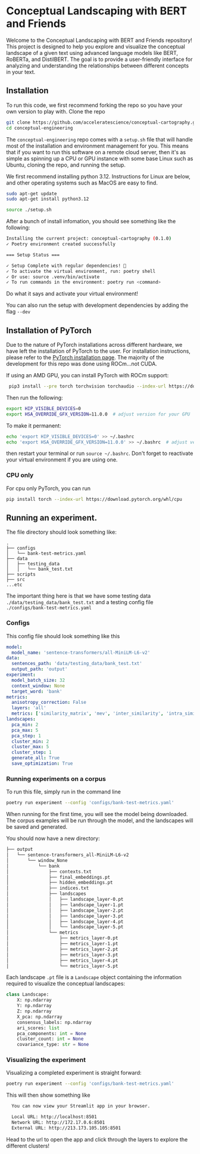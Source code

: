 Conceptual Landscaping with BERT and Friends
========================

Welcome to the Conceptual Landscaping with BERT and Friends repository! This project is designed to help you explore and visualize the conceptual landscape of a given text using advanced language models like BERT, RoBERTa, and DistilBERT. The goal is to provide a user-friendly interface for analyzing and understanding the relationships between different concepts in your text.

## Installation
To run this code, we first recommend forking the repo so you have your own version to play with. Clone the repo

```bash
git clone https://github.com/acceleratescience/conceptual-cartography.git
cd conceptual-engineering
```

The `conceptual-engineering` repo comes with a `setup.sh` file that will handle most of the installation and environment management for you. This means that if you want to run this software on a remote cloud server, then it's as simple as spinning up a CPU or GPU instance with some base Linux such as Ubuntu, cloning the repo, and running the setup.

We first recommend installing python 3.12. Instructions for Linux are below, and other operating systems such as MacOS are easy to find.

```bash
sudo apt-get update
sudo apt-get install python3.12
```

```bash
source ./setup.sh
```
After a bunch of install infomation, you should see something like the following:

```bash
Installing the current project: conceptual-cartography (0.1.0)
✓ Poetry environment created successfully

=== Setup Status ===

✓ Setup Complete with regular dependencies! 🎉
✓ To activate the virtual environment, run: poetry shell
✓ Or use: source .venv/bin/activate
✓ To run commands in the environment: poetry run <command>

```
Do what it says and activate your virtual environment!

You can also run the setup with development dependencies by adding the flag `--dev`

## Installation of PyTorch
Due to the nature of PyTorch installations across different hardware, we have left the installation of PyTorch to the user. For installation instructions, please refer to the [PyTorch installation page](https://pytorch.org/get-started/locally/). The majority of the development for this repo was done using ROCm...not CUDA.

If using an AMD GPU, you can install PyTorch with ROCm support:

```bash
 pip3 install --pre torch torchvision torchaudio --index-url https://download.pytorch.org/whl/nightly/rocm6.4/
```

Then run the following:

```bash
export HIP_VISIBLE_DEVICES=0
export HSA_OVERRIDE_GFX_VERSION=11.0.0  # adjust version for your GPU
```
To make it permanent:
```bash
echo 'export HIP_VISIBLE_DEVICES=0' >> ~/.bashrc
echo 'export HSA_OVERRIDE_GFX_VERSION=11.0.0' >> ~/.bashrc  # adjust version for your GPU
```
then restart your terminal or run `source ~/.bashrc`. Don't forget to reactivate your virtual environment if you are using one.

### CPU only
For cpu only PyTorch, you can run
```bash
pip install torch --index-url https://download.pytorch.org/whl/cpu
```

## Running an experiment.
The file directory should look something like:

```
.
├── configs
│   └── bank-test-metrics.yaml
├── data
│   ├── testing_data
│   │   └── bank_test.txt
├── scripts
├── src
...etc

```

The important thing here is that we have some testing data `./data/testing_data/bank_test.txt` and a testing config file `./configs/bank-test-metrics.yaml`

### Configs
This config file should look something like this
```yaml
model:
  model_name: 'sentence-transformers/all-MiniLM-L6-v2'
data:
  sentences_path: 'data/testing_data/bank_test.txt'
  output_path: 'output'
experiment:
  model_batch_size: 32
  context_window: None
  target_word: 'bank'
metrics:
  anisotropy_correction: False
  layers: 'all'
  metrics: ['similarity_matrix', 'mev', 'inter_similarity', 'intra_similarity', 'average_similarity', 'similarity_std']
landscapes:
  pca_min: 2
  pca_max: 5
  pca_step: 1
  cluster_min: 2
  cluster_max: 5
  cluster_step: 1
  generate_all: True
  save_optimization: True
```
### Running experiments on a corpus
To run this file, simply run in the command line
```bash
poetry run experiment --config 'configs/bank-test-metrics.yaml'
```
When running for the first time, you will see the model being downloaded. The corpus examples will be run through the model, and the landscapes will be saved and generated.

You should now have a new directory:
```bash
├── output
│   └── sentence-transformers_all-MiniLM-L6-v2
│       └── window_None
│           └── bank
│               ├── contexts.txt
│               ├── final_embeddings.pt
│               ├── hidden_embeddings.pt
│               ├── indices.txt
│               ├── landscapes
│               │   ├── landscape_layer-0.pt
│               │   ├── landscape_layer-1.pt
│               │   ├── landscape_layer-2.pt
│               │   ├── landscape_layer-3.pt
│               │   ├── landscape_layer-4.pt
│               │   └── landscape_layer-5.pt
│               └── metrics
│                   ├── metrics_layer-0.pt
│                   ├── metrics_layer-1.pt
│                   ├── metrics_layer-2.pt
│                   ├── metrics_layer-3.pt
│                   ├── metrics_layer-4.pt
│                   └── metrics_layer-5.pt
```
Each landscape `.pt` file is a `Landscape` object containing the information required to visualize the conceptual landscapes:
```python
class Landscape:
    X: np.ndarray
    Y: np.ndarray
    Z: np.ndarray
    X_pca: np.ndarray
    consensus_labels: np.ndarray
    ari_scores: list
    pca_components: int = None
    cluster_count: int = None
    covariance_type: str = None
```

### Visualizing the experiment
Visualizing a completed experiment is straight forward:
```bash
poetry run experiment --config 'configs/bank-test-metrics.yaml'
```
This will then show something like
```bash
  You can now view your Streamlit app in your browser.

  Local URL: http://localhost:8501
  Network URL: http://172.17.0.6:8501
  External URL: http://213.173.105.105:8501
```

Head to the url to open the app and click through the layers to explore the different clusters!
